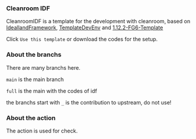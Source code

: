 ### Cleanroom IDF

CleanroomIDF is a template for the development with cleanroom, based on [IdeallandFramework](https://github.com/IdeallandEarthDept/IdeallandFramework), [TemplateDevEnv](https://github.com/CleanroomMC/TemplateDevEnv/tree/master) and [1.12.2-FG6-Template](https://github.com/kappa-maintainer/1.12.2-FG6-Template)

Click `Use this template` or download the codes for the setup.

### About the branchs

There are many branchs here.

`main` is the main branch

`full` is the main with the codes of idf

the branchs start with `_` is the contribution to upstream, do not use!

### About the action

The action is used for check.